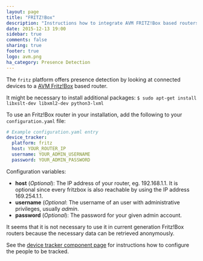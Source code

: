 ```yaml
---
layout: page
title: "FRITZ!Box"
description: "Instructions how to integrate AVM FRITZ!Box based routers into Home Assistant."
date: 2015-12-13 19:00
sidebar: true
comments: false
sharing: true
footer: true
logo: avm.png
ha_category: Presence Detection
---
```



The `fritz` platform offers presence detection by looking at connected devices to a [AVM Fritz!Box](http://avm.de/produkte/fritzbox/) based router.

<p class='note warning'>
It might be necessary to install additional packages: <code>$ sudo apt-get install libxslt-dev libxml2-dev python3-lxml</code>
</p>

To use an Fritz!Box router in your installation, add the following to your `configuration.yaml` file:

```yaml
# Example configuration.yaml entry
device_tracker:
  platform: fritz
  host: YOUR_ROUTER_IP
  username: YOUR_ADMIN_USERNAME
  password: YOUR_ADMIN_PASSWORD
```

Configuration variables:

- **host** (*Optional*): The IP address of your router, eg. 192.168.1.1. It is optional since every fritzbox is also reachable by using the IP address 169.254.1.1.
- **username** (*Optional*: The username of an user with administrative privileges, usually *admin*.
- **password** (*Optional*): The password for your given admin account.

<p class='note'>
It seems that it is not necessary to use it in current generation Fritz!Box routers because the necessary data can be retrieved anonymously.
</p>

See the [device tracker component page](/components/device_tracker/) for instructions how to configure the people to be tracked.

